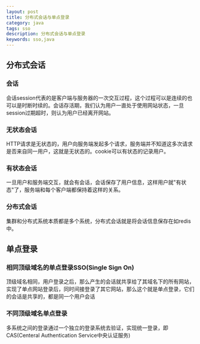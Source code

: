 ```yaml
---
layout: post
title: 分布式会话与单点登录
category: java
tags: sso
description: 分布式会话与单点登录
keywords: sso,java
---    
```

## 分布式会话
### 会话
会话session代表的是客户端与服务器的一次交互过程，这个过程可以是连续的也可以是时断时续的。会话存活期，我们认为用户一直处于使用网站状态，一旦session过期超时，则认为用户已经离开网站。
### 无状态会话
HTTP请求是无状态的，用户向服务端发起多个请求，服务端并不知道这多次请求是否来自同一用户，这就是无状态的。cookie可以有状态的记录用户。
### 有状态会话
一旦用户和服务端交互，就会有会话，会话保存了用户信息，这样用户就"有状态"了，服务端和每个客户端都保持着这样的关系。
### 分布式会话
集群和分布式系统本质都是多个系统，分布式会话就是将会话信息保存在如redis中。
## 单点登录
### 相同顶级域名的单点登录SSO(Single Sign On)
顶级域名相同，用户登录之后，那么产生的会话就共享给了其域名下的所有网站，实现了单点网站登录后，同时间接登录了其它网站，那么这个就是单点登录，它们的会话是共享的，都是同一个用户会话
### 不同顶级域名单点登录
多系统之间的登录通过一个独立的登录系统去验证，实现统一登录，即CAS(Centeral Authentication Service中央认证服务)
